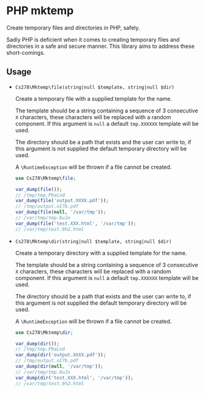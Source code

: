 PHP mktemp
==========

Create temporary files and directories in PHP, safely.

Sadly PHP is deficient when it comes to creating temporary files and directories
in a safe and secure manner. This library aims to address these short-comings.

Usage
-----

* `Cs278\Mktemp\file(string|null $template, string|null $dir)`

  Create a temporary file with a supplied template for the name.

  The template should be a string containing a sequence of 3 consecutive `X`
  characters, these characters will be replaced with a random component. If this
  argument is `null` a default `tmp.XXXXXX` template will be used.

  The directory should be a path that exists and the user can write to, if this
  argument is not supplied the default temporary directory will be used.

  A `\RuntimeException` will be thrown if a file cannot be created.

  ```php
  use Cs278\Mktemp\file;

  var_dump(file());
  // /tmp/tmp.P9aLnd
  var_dump(file('output.XXXX.pdf'));
  // /tmp/output.oI7b.pdf
  var_dump(file(null, '/var/tmp'));
  // /var/tmp/tmp.8uJx
  var_dump(file('test.XXX.html', '/var/tmp'));
  // /var/tmp/test.9h2.html
  ```

* `Cs278\Mktemp\dir(string|null $template, string|null $dir)`

  Create a temporary directory with a supplied template for the name.

  The template should be a string containing a sequence of 3 consecutive `X`
  characters, these characters will be replaced with a random component. If this
  argument is `null` a default `tmp.XXXXXX` template will be used.

  The directory should be a path that exists and the user can write to, if this
  argument is not supplied the default temporary directory will be used.

  A `\RuntimeException` will be thrown if a file cannot be created.

  ```php
  use Cs278\Mktemp\dir;

  var_dump(dir());
  // /tmp/tmp.P9aLnd
  var_dump(dir('output.XXXX.pdf'));
  // /tmp/output.oI7b.pdf
  var_dump(dir(null, '/var/tmp'));
  // /var/tmp/tmp.8uJx
  var_dump(dir('test.XXX.html', '/var/tmp'));
  // /var/tmp/test.9h2.html
  ```
